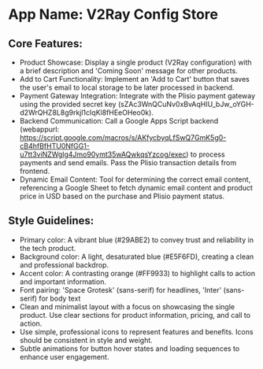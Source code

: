 # **App Name**: V2Ray Config Store

## Core Features:

- Product Showcase: Display a single product (V2Ray configuration) with a brief description and 'Coming Soon' message for other products.
- Add to Cart Functionality: Implement an 'Add to Cart' button that saves the user's email to local storage to be later processed in backend.
- Payment Gateway Integration: Integrate with the Plisio payment gateway using the provided secret key (sZAc3WnQCuNv0xBvAqHIU_bJw_oYGH-d2WrQHZ8L8g9rkjl1cIqKl8fHEeOHeo0k).
- Backend Communication: Call a Google Apps Script backend (webappurl: https://script.google.com/macros/s/AKfycbyqLfSwQ7GmK5g0-cB4hfBfHTU0NfGG1-u7tt3viNZWglg4Jmo90ymt35wAQwkqsYzcog/exec) to process payments and send emails. Pass the Plisio transaction details from frontend.
- Dynamic Email Content: Tool for determining the correct email content, referencing a Google Sheet to fetch dynamic email content and product price in USD based on the purchase and Plisio payment status.

## Style Guidelines:

- Primary color: A vibrant blue (#29ABE2) to convey trust and reliability in the tech product.
- Background color: A light, desaturated blue (#E5F6FD), creating a clean and professional backdrop.
- Accent color: A contrasting orange (#FF9933) to highlight calls to action and important information.
- Font pairing: 'Space Grotesk' (sans-serif) for headlines, 'Inter' (sans-serif) for body text
- Clean and minimalist layout with a focus on showcasing the single product. Use clear sections for product information, pricing, and call to action.
- Use simple, professional icons to represent features and benefits. Icons should be consistent in style and weight.
- Subtle animations for button hover states and loading sequences to enhance user engagement.